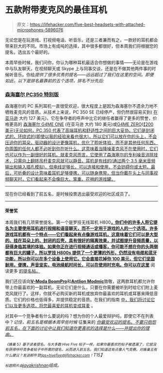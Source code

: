 # 五款附带麦克风的最佳耳机

> 原文：<https://lifehacker.com/five-best-headsets-with-attached-microphones-5896076>

无论您是在玩游戏、打视频电话、听音乐，还是三者兼而有之，一款好的耳机都会带来巨大的不同。市场上有成吨的选择，其中很多都很好，但本周我们将根据您的提名，选出五个最好的。



本周早些时候，我们问你，你认为哪种耳机最适合你想做的事情——无论是在游戏中与队友聊天，在视频聊天或 Skype 上与同事交谈，还是在不做其他两件事的时候听音乐。你给*提供了很多优秀的提名——远远超过了我们在这里的空间。即便如此，以下是排名最靠前的五个选项，排名不分先后:*

### [森海塞尔 PC350 特别版](http://en-us.sennheiser.com/gaming-headset-pc-350-special-edition")

森海塞尔的 PC 系列耳机一直很受欢迎，很大程度上是因为森海塞尔不遗余力地不牺牲麦克风的音质。从技术上来说，PC 350 SE 已经停产，但仍然很容易买到( [在亚马逊](http://www.amazon.com/Sennheiser-350-Performance-Discontinued-Manufacturer/dp/B008O510Y8?asc_campaign=InlineText&asc_refurl=https://lifehacker.com/five-best-headsets-with-attached-microphones-5896076&asc_source=&tag=kinjalifehackerlink-20) 大约 127 美元)，它在争夺者的呼声中比它的继任者赢得了更多的赞誉，价格更高的 [森海塞尔 G4ME ONE](http://en-us.sennheiser.com/g4me-one) (在亚马逊 大约 180 美元)或[G4ME ZERO](http://en-us.sennheiser.com/g4me-zero)([【200 美元)无论如何，PC 350 代表了高端耳机和舒适性之间的巨大妥协。它们是封闭式的，环绕式的(即使以我的经验来看也很大)，所以它们可以放在你的头上，不会压迫你的耳朵，驱动器的设计更像耳机，优化了聆听体验，而不是其他任何东西，你周围的任何人都不必听到你在听什么。这意味着当降噪麦克风不在使用时，它们也可以作为一副很好的耳机。就麦克风而言，它使用了森海塞尔的专利噪音消除技术，只需向上翻转吊杆麦克风就可以静音。耳机是有线的(通过两个 3.5 毫米音频输出和输入插孔模拟)，但电线足够长，可以连接和使用，不会妨碍你或太短。最后，可折叠的设计意味着耳机足够便携，可以随身携带，但当你戴在头上与同事视频聊天时，它们看起来不会像巨大、笨重、花哨的游戏罐。](http://www.amazon.com/Sennheiser-G4ME-ZERO-BLACK-Headset/dp/B00KNPYAEY/?asc_campaign=InlineText&asc_refurl=https://lifehacker.com/five-best-headsets-with-attached-microphones-5896076&asc_source=&tag=kinjalifehackerlink-20) 

* * *

现在你已经看到了前五名，是时候投票选出最受欢迎的社区成员了。

* * *

#### 荣誉奖

本周我们有几项荣誉提名。第一个是罗技无线耳机 H800[**，你们中的许多人将它提名为主要使用耳机进行视频和语音聊天，而不一定用于游戏的人的一个选项。许多游戏耳机都有一个特点——它们看起来有点像游戏耳机，这意味着它们可以是大型的、挂在耳朵上的、封闭的后壳，具有很好的隔离效果，并试图提升音频质量，以获得身临其境的体验。如果你正在进行视频通话或播客，你可能不想在你的头两侧都有巨大的罐子，所以罗技 H800s 提供了一个更薄的外形，仍然没有电缆和蓝牙功能，所以你可以在多个设备上使用它。它会直接花掉你 100 美元，但它们坚固耐用，便携，声音坚实，电池续航时间长，可以在使用时充电。你可以在这里**](http://www.logitech.com/en-us/product/wireless-headset-h800) 阅读更多 [的提名帖。](http://lifehacker.com/the-logitech-h800-are-they-the-best-looking-no-best-1693788632)

我们还应该向[**V-Moda BoomPro**](http://v-moda.com/boompro-microphone/)和[**Antlion Modmic**](http://www.modmic.com/)致敬，这两款耳机都允许你带上你最喜欢的一副耳机，无论它们是什么，只要在你需要被听到时给它们附上麦克风就行了。这样，你就不必购买新的耳机或放弃你最喜欢的耳机或耳塞来降低音质。它们的价格也低得多，并提供稳定的音质。在我们的指南 [中，我们将讨论它们以及更多选项，将您最喜爱的耳机变成耳麦](https://lifehacker.com/how-to-turn-your-favorite-pair-of-headphones-into-a-hea-1520291511) 。

对其中一个竞争者有什么要说的吗？想为你的个人最爱辩护吗，即使它不在列表中？*记住，前五名是根据本周早些时候* 征集来的 [*你最受欢迎的提名。不要只抱怨前五名，在下面的讨论中让我们知道你更喜欢的选择是什么——并提出你的理由。*](https://lifehacker.com/whats-the-best-headset-with-an-attached-microphone-1693690469)

*<small>《蜂巢 5》基于读者提名。与大多数 Hive Five 帖子一样，如果你最喜欢的帖子被遗漏了，它就没有获得呼吁竞争者帖子中所需的提名，从而进入前五名。我们知道这有点像人气竞赛。对蜂巢五有什么建议？发送邮件至</small>*[*<small>tips+hivefive@lifehacker.com</small>*](mailto:tips+hivefive@lifehacker.com)*<small>！</small>T15】*

*<small>标题照片由</small>*[*jayakrishnan*](http://pixabay.com/en/headset-headphones-service-397968/)*组成。*